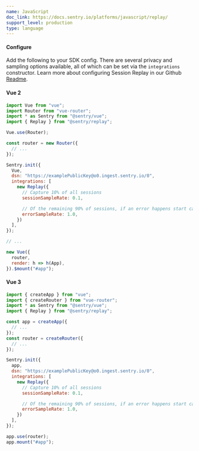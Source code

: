 ```yaml
---
name: JavaScript
doc_link: https://docs.sentry.io/platforms/javascript/replay/
support_level: production
type: language
---
```


#### Configure

Add the following to your SDK config. There are several privacy and sampling options available, all of which can be set via the `integrations` constructor. Learn more about configuring Session Replay in our Github [Readme](https://github.com/getsentry/sentry-replay/blob/main/README.md).

#### Vue 2

```javascript
import Vue from "vue";
import Router from "vue-router";
import * as Sentry from "@sentry/vue";
import { Replay } from "@sentry/replay";

Vue.use(Router);

const router = new Router({
  // ...
});

Sentry.init({
  Vue,
  dsn: "https://examplePublicKey@o0.ingest.sentry.io/0",
  integrations: [
    new Replay({
      // Capture 10% of all sessions
      sessionSampleRate: 0.1,

      // Of the remaining 90% of sessions, if an error happens start capturing
      errorSampleRate: 1.0,
    })
  ],
});

// ...

new Vue({
  router,
  render: h => h(App),
}).$mount("#app");
```

#### Vue 3

```javascript
import { createApp } from "vue";
import { createRouter } from "vue-router";
import * as Sentry from "@sentry/vue";
import { Replay } from "@sentry/replay";

const app = createApp({
  // ...
});
const router = createRouter({
  // ...
});

Sentry.init({
  app,
  dsn: "https://examplePublicKey@o0.ingest.sentry.io/0",
  integrations: [
    new Replay({
      // Capture 10% of all sessions
      sessionSampleRate: 0.1,

      // Of the remaining 90% of sessions, if an error happens start capturing
      errorSampleRate: 1.0,
    })
  ],
});

app.use(router);
app.mount("#app");
```
